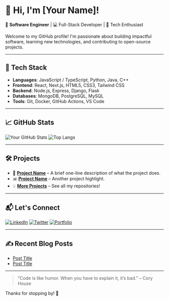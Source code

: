 # 👋 Hi, I'm [Your Name]!

🎯 **Software Engineer** | 💻 Full-Stack Developer | 🚀 Tech Enthusiast

Welcome to my GitHub profile! I'm passionate about building impactful software, learning new technologies, and contributing to open-source projects.

---

## 🧰 Tech Stack

- **Languages**: JavaScript / TypeScript, Python, Java, C++
- **Frontend**: React, Next.js, HTML5, CSS3, Tailwind CSS
- **Backend**: Node.js, Express, Django, Flask
- **Databases**: MongoDB, PostgreSQL, MySQL
- **Tools**: Git, Docker, GitHub Actions, VS Code

---

## 📈 GitHub Stats

![Your GitHub Stats](https://github-readme-stats.vercel.app/api?username=your-username&show_icons=true&theme=radical)
![Top Langs](https://github-readme-stats.vercel.app/api/top-langs/?username=your-username&layout=compact&theme=radical)

---

## 🛠️ Projects

- 🚀 **[Project Name](link)** – A brief one-line description of what the project does.
- 📊 **[Project Name](link)** – Another project highlight.
- 💡 **[More Projects](https://github.com/your-username?tab=repositories)** – See all my repositories!

---

## 📬 Let's Connect

[![LinkedIn](https://img.shields.io/badge/LinkedIn-blue?style=for-the-badge&logo=linkedin)](https://linkedin.com/in/yourprofile)
[![Twitter](https://img.shields.io/badge/Twitter-blue?style=for-the-badge&logo=twitter)](https://twitter.com/yourprofile)
[![Portfolio](https://img.shields.io/badge/Portfolio-000?style=for-the-badge&logo=firefox-browser)](https://your-portfolio.com)

---

## ✍️ Recent Blog Posts
<!-- BLOG-POST-LIST:START -->
- [Post Title](link)
- [Post Title](link)
<!-- BLOG-POST-LIST:END -->

---

> “Code is like humor. When you have to explain it, it’s bad.” – Cory House

Thanks for stopping by! 🌟
